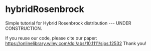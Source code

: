 # hybridRosenbrock
Simple tutorial for Hybrid Rosenbrock distribution --- UNDER CONSTRUCTION.

If you reuse our code, please cite our paper:
https://onlinelibrary.wiley.com/doi/abs/10.1111/sjos.12532
Thank you!
